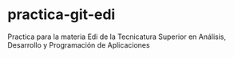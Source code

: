 # practica-git-edi
Practica para la materia Edi de la Tecnicatura Superior en Análisis, Desarrollo y Programación de Aplicaciones
